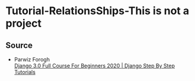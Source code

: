 # Tutorial-RelationsShips-This is not a project

## Source

- Parwiz Forogh <br>
[Django 3.0 Full Course For Beginners 2020 | Django Step By Step Tutorials](https://www.youtube.com/watch?v=6ManltU_8iU)
